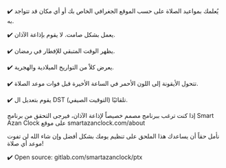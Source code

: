 ﻿✔️ يُعلمك بمواعيد الصلاة على حسب الموقع الجغرافي الخاص بك أو أي مكان قد تتواجد به.

✔️ يعمل بشكل صامت. لا يقوم بإذاعة الآذان.

✔️ يظهر الوقت المتبقي للإفطار في رمضان.

✔️ يعرض كلاً من التواريخ الميلادية والهجرية.

✔️ تتحول الأيقونة إلى اللون الأحمر في الساعة الأخيرة قبل فوات موعد الصلاة.

✔️ يقوم بتعديل ال DST (التوقيت الصيفي) تلقائيًا.

إذا كنت ترغب ببرنامج مصمم خصيصاً لإذاعة الآذان، فيرجى التحقق من برنامج Smart Azan Clock على موقع smartazanclock.com/about

نأمل حقاً أن يساعدك هذا الملحق على تنظيم يومك بشكل أفضل وإن شاء الله لن تفوت موعد أي صلاة!

✔️ Open source: gitlab.com/smartazanclock/ptx